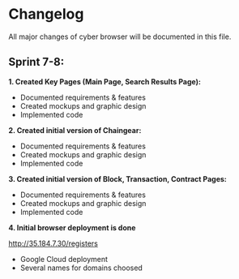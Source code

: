# Changelog

All major changes of cyber browser will be documented in this file.

## Sprint 7-8:

**1. Created Key Pages (Main Page, Search Results Page):**
- Documented requirements & features
- Created mockups and graphic design
- Implemented code

**2. Created initial version of Chaingear:**
- Documented requirements & features
- Created mockups and graphic design
- Implemented code

**3. Created initial version of Block, Transaction, Contract Pages:** 
- Documented requirements & features
- Created mockups and graphic design
- Implemented code

**4. Initial browser deployment is done**

  http://35.184.7.30/registers

- Google Cloud deployment
- Several names for domains choosed 
